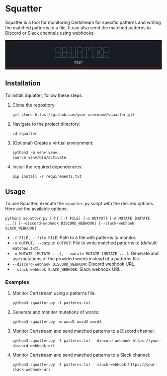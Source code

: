 # Squatter

Squatter is a tool for monitoring Certstream for specific patterns and writing the matched patterns to a file. It can also send the matched patterns to Discord or Slack channels using webhooks.

![Image Description](resources/squatter.png)

## Installation

To install Squatter, follow these steps:

1. Clone the repository:

   ```
   git clone https://github.com/your-username/squatter.git
   ```

2. Navigate to the project directory:

   ```
   cd squatter
   ```

3. (Optional) Create a virtual environment:

   ```
   python3 -m venv venv
   source venv/bin/activate
   ```

4. Install the required dependencies:

   ```
   pip install -r requirements.txt
   ```

## Usage

To use Squatter, execute the `squatter.py` script with the desired options. Here are the available options:

```
python3 squatter.py [-h] [-f FILE] [-o OUTPUT] [-m MUTATE [MUTATE ...]] [--discord-webhook DISCORD_WEBHOOK] [--slack-webhook SLACK_WEBHOOK]
```

- `-f FILE, --file FILE`: Path to a file with patterns to monitor.
- `-o OUTPUT, --output OUTPUT`: File to write matched patterns to (default: `matches.txt`).
- `-m MUTATE [MUTATE ...], --mutate MUTATE [MUTATE ...]`: Generate and use mutations of the provided words instead of a patterns file.
- `--discord-webhook DISCORD_WEBHOOK`: Discord webhook URL.
- `--slack-webhook SLACK_WEBHOOK`: Slack webhook URL.

### Examples

1. Monitor Certstream using a patterns file:

   ```
   python3 squatter.py -f patterns.txt
   ```

2. Generate and monitor mutations of words:

   ```
   python3 squatter.py -m word1 word2 word3
   ```

3. Monitor Certstream and send matched patterns to a Discord channel:

   ```
   python3 squatter.py -f patterns.txt --discord-webhook https://your-discord-webhook-url
   ```

4. Monitor Certstream and send matched patterns to a Slack channel:

   ```
   python3 squatter.py -f patterns.txt --slack-webhook https://your-slack-webhook-url
   ```

